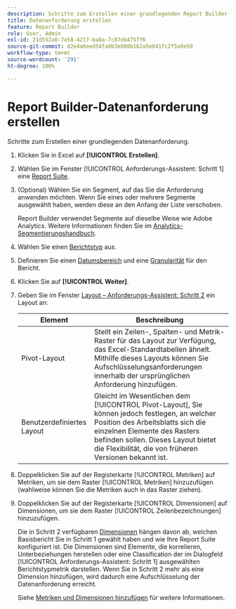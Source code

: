 ```yaml
---
description: Schritte zum Erstellen einer grundlegenden Report Builder-Datenanforderung.
title: Datenanforderung erstellen
feature: Report Builder
role: User, Admin
exl-id: 21d552a0-7a58-4217-ba8a-7c87eb4757f6
source-git-commit: d2e4a6eed54fa8b3e080b162a5e841fc2f5a0e59
workflow-type: tm+mt
source-wordcount: '291'
ht-degree: 100%

---
```


# Report Builder-Datenanforderung erstellen

Schritte zum Erstellen einer grundlegenden Datenanforderung.

1. Klicken Sie in Excel auf **[!UICONTROL Erstellen]**.
1. Wählen Sie im Fenster [!UICONTROL Anforderungs-Assistent: Schritt 1] eine [Report Suite](/help/analyze/report-builder/data-requests/selecting-report-suites/t-select-report-suites.md).
1. (Optional) Wählen Sie ein Segment, auf das Sie die Anforderung anwenden möchten. Wenn Sie eines oder mehrere Segmente ausgewählt haben, werden diese an den Anfang der Liste verschoben.

   Report Builder verwendet Segmente auf dieselbe Weise wie Adobe Analytics. Weitere Informationen finden Sie im [Analytics-Segmentierungshandbuch](https://experienceleague.adobe.com/docs/analytics/components/segmentation/seg-home.html?lang=de).
1. Wählen Sie einen [Berichtstyp](/help/analyze/report-builder/data-requests/c-report-types/select-report-types.md) aus.
1. Definieren Sie einen [Datumsbereich](/help/analyze/report-builder/data-requests/configuring-report-dates/custom-calendar.md) und eine [Granularität](/help/analyze/report-builder/data-requests/configuring-report-dates/granularity.md) für den Bericht.
1. Klicken Sie auf **[!UICONTROL Weiter]**.
1. Geben Sie im Fenster [Layout – Anforderungs-Assistent: Schritt 2](/help/analyze/report-builder/layout/layout.md) ein Layout an:

   | Element | Beschreibung |
   |---|---|
   | Pivot-Layout | Stellt ein Zeilen-, Spalten- und Metrik-Raster für das Layout zur Verfügung, das Excel-Standardtabellen ähnelt. Mithilfe dieses Layouts können Sie Aufschlüsselungsanforderungen innerhalb der ursprünglichen Anforderung hinzufügen. |
   | Benutzerdefiniertes Layout | Gleicht im Wesentlichen dem [!UICONTROL Pivot-Layout], Sie können jedoch festlegen, an welcher Position des Arbeitsblatts sich die einzelnen Elemente des Rasters befinden sollen. Dieses Layout bietet die Flexibilität, die von früheren Versionen bekannt ist. |

1. Doppelklicken Sie auf der Registerkarte [!UICONTROL Metriken] auf Metriken, um sie dem Raster [!UICONTROL Metriken] hinzuzufügen (wahlweise können Sie die Metriken auch in das Raster ziehen).
1. Doppelklicken Sie auf der Registerkarte [!UICONTROL Dimensionen] auf Dimensionen, um sie dem Raster [!UICONTROL Zeilenbezeichnungen] hinzuzufügen.

   Die in Schritt 2 verfügbaren [Dimensionen](https://experienceleague.adobe.com/docs/analytics/analyze/report-builder/layout/filter-dimenson/filter-dimensions.html?lang=de) hängen davon ab, welchen Basisbericht Sie in Schritt 1 gewählt haben und wie Ihre Report Suite konfiguriert ist. Die Dimensionen sind Elemente, die korrelieren, Unterbeziehungen herstellen oder eine Classification der im Dialogfeld [!UICONTROL Anforderungs-Assistent: Schritt 1] ausgewählten Berichtstypmetrik darstellen. Wenn Sie in Schritt 2 mehr als eine Dimension hinzufügen, wird dadurch eine Aufschlüsselung der Datenanforderung erreicht.

   Siehe [Metriken und Dimensionen hinzufügen](/help/analyze/report-builder/layout/c-metrics-dimensions/t-add-metrics-and-dimensions.md) für weitere Informationen.

